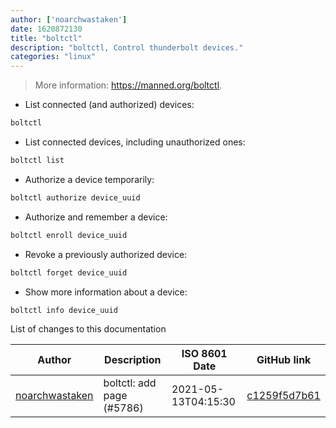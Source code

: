 ```yaml
---
author: ['noarchwastaken']
date: 1620872130
title: "boltctl"
description: "boltctl, Control thunderbolt devices."
categories: "linux"
---
```

> More information: <https://manned.org/boltctl>.

- List connected (and authorized) devices:

```bash
boltctl
```

- List connected devices, including unauthorized ones:

```bash
boltctl list
```

- Authorize a device temporarily:

```bash
boltctl authorize device_uuid
```

- Authorize and remember a device:

```bash
boltctl enroll device_uuid
```

- Revoke a previously authorized device:

```bash
boltctl forget device_uuid
```

- Show more information about a device:

```bash
boltctl info device_uuid
```
List of changes to this documentation


Author | Description | ISO 8601 Date | GitHub link
------|-----|-----|-----
[noarchwastaken](mailto:noarch@n0ar.ch) | boltctl: add page (#5786) | 2021-05-13T04:15:30 | [c1259f5d7b61](https://github.com/tldr-pages/tldr/commit/c1259f5d7b61191e72304efc5ec3409fb873021f)

